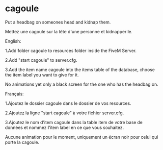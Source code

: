 # cagoule

Put a headbag on someones head and kidnap them.

Mettez une cagoule sur la tête d'une personne et kidnapper le.


English:

1.Add folder cagoule to resources folder inside the FiveM Server.

2.Add "start cagoule" to server.cfg.

3.Add the item name cagoule into the items table of the database, choose the item label you want to give for it.

No animations yet only a black screen for the one who has the headbag on.


Français:

1.Ajoutez le dossier cagoule dans le dossier de vos resources.

2.Ajoutez la ligne "start cagoule" à votre fichier server.cfg.

3.Ajoutez le nom d'item cagoule dans la table item de votre base de données et nommez l'item label en ce que vous souhaitez.

Aucune animation pour le moment, uniquement un écran noir pour celui qui porte la cagoule.